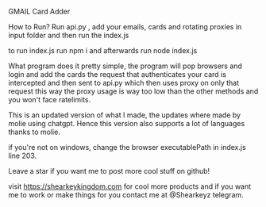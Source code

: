 GMAIL Card Adder

How to Run?
Run api.py , add your emails, cards and rotating proxies in input folder and then run the index.js

to run index.js run npm i and afterwards run node index.js

What program does it pretty simple, the program will pop browsers and login and add the cards the request that authenticates your card is intercepted and then sent to api.py which then uses proxy on only that request this way the proxy usage is way too low than the other methods and you won't face ratelimits.

This is an updated version of what I made, the updates where made by molie using chatgpt. Hence this version also supports a lot of languages thanks to molie.

if you're not on windows, change the browser executablePath in index.js line 203.

Leave a star if you want me to post more cool stuff on github!

visit https://shearkeykingdom.com for cool more products and if you want me to work or make things for you contact me at @Shearkeyz telegram.
